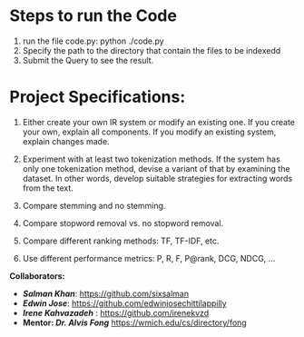 

# Steps to run the Code
1. run the file code.py: python ./code.py
2. Specify the path to the directory that contain the files to be indexedd
3. Submit the Query to see the result.

# Project Specifications:


1. Either create your own IR system or modify an existing one. If you create your own, explain all components. If you modify an existing system, explain changes made.

2. Experiment with at least two tokenization methods. If the system has only one tokenization method, devise a variant of that by examining the dataset. In other words, develop suitable strategies for extracting words from the text.

3. Compare stemming and no stemming.

4. Compare stopword removal vs. no stopword removal.

5. Compare different ranking methods: TF, TF-IDF, etc.

6. Use different performance metrics: P, R, F, P@rank, DCG, NDCG, ...


**Collaborators:**
 - ***Salman Khan***: https://github.com/sixsalman 
 - ***Edwin Jose***: https://github.com/edwinjosechittilappilly
 - ***Irene Kahvazadeh*** : https://github.com/irenekvzd
 - **Mentor:  *Dr. Alvis Fong*** https://wmich.edu/cs/directory/fong

